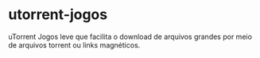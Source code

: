 # utorrent-jogos
uTorrent Jogos leve que facilita o download de arquivos grandes por  meio de arquivos torrent ou links magnéticos.
